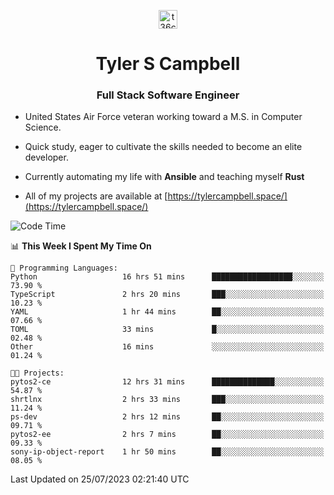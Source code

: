 <p align="center">
<a href="https://www.linkedin.com/in/t36campbell" target="blank"><img align="center" src="https://ik.imagekit.io/t36campbell/Portfolio/linkedin.png.original_m8bbGgPh6.png" alt="t36campbell" height="30" width="30" /></a>
</p>
<h1 align="center">Tyler S Campbell</h1>
<h3 align="center">Full Stack Software Engineer</h3>

* United States Air Force veteran working toward a M.S. in Computer Science.

* Quick study, eager to cultivate the skills needed to become an elite developer.

* Currently automating my life with **Ansible** and teaching myself **Rust**

* All of my projects are available at [https://tylercampbell.space/](https://tylercampbell.space/)

<!--START_SECTION:waka-->
![Code Time](http://img.shields.io/badge/Code%20Time-2%2C648%20hrs%2012%20mins-blue)

📊 **This Week I Spent My Time On** 

```text
💬 Programming Languages: 
Python                   16 hrs 51 mins      ██████████████████░░░░░░░   73.90 % 
TypeScript               2 hrs 20 mins       ███░░░░░░░░░░░░░░░░░░░░░░   10.23 % 
YAML                     1 hr 44 mins        ██░░░░░░░░░░░░░░░░░░░░░░░   07.66 % 
TOML                     33 mins             █░░░░░░░░░░░░░░░░░░░░░░░░   02.48 % 
Other                    16 mins             ░░░░░░░░░░░░░░░░░░░░░░░░░   01.24 % 

🐱‍💻 Projects: 
pytos2-ce                12 hrs 31 mins      ██████████████░░░░░░░░░░░   54.87 % 
shrtlnx                  2 hrs 33 mins       ███░░░░░░░░░░░░░░░░░░░░░░   11.24 % 
ps-dev                   2 hrs 12 mins       ██░░░░░░░░░░░░░░░░░░░░░░░   09.71 % 
pytos2-ee                2 hrs 7 mins        ██░░░░░░░░░░░░░░░░░░░░░░░   09.33 % 
sony-ip-object-report    1 hr 50 mins        ██░░░░░░░░░░░░░░░░░░░░░░░   08.05 % 
```


 Last Updated on 25/07/2023 02:21:40 UTC
<!--END_SECTION:waka-->
